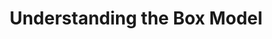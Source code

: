 ---
class: 'web-design'
title: 'Understanding the Box Model'
youtube: 'PzboFBOeazM'
order: 16
length: 206
---